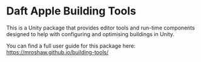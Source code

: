 # Daft Apple Building Tools

This is a Unity package that provides editor tools and run-time components designed to help with configuring and optimising buildings in Unity.

You can find a full user guide for this package here: https://mroshaw.github.io/building-tools/

